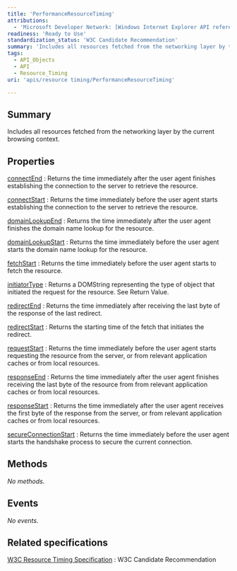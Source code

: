 ```yaml
---
title: 'PerformanceResourceTiming'
attributions:
  - 'Microsoft Developer Network: [Windows Internet Explorer API reference Article](http://msdn.microsoft.com/en-us/library/ie/hh828809%28v=vs.85%29.aspx)'
readiness: 'Ready to Use'
standardization_status: 'W3C Candidate Recommendation'
summary: 'Includes all resources fetched from the networking layer by the current browsing context.'
tags:
  - API_Objects
  - API
  - Resource_Timing
uri: 'apis/resource timing/PerformanceResourceTiming'

---
```

## Summary

Includes all resources fetched from the networking layer by the current browsing context.

## Properties

[connectEnd](/apis/resource_timing/PerformanceResourceTiming/connectEnd)
:   Returns the time immediately after the user agent finishes establishing the connection to the server to retrieve the resource.

[connectStart](/apis/resource_timing/PerformanceResourceTiming/connectStart)
:   Returns the time immediately before the user agent starts establishing the connection to the server to retrieve the resource.

[domainLookupEnd](/apis/resource_timing/PerformanceResourceTiming/domainLookupEnd)
:   Returns the time immediately after the user agent finishes the domain name lookup for the resource.

[domainLookupStart](/apis/resource_timing/PerformanceResourceTiming/domainLookupStart)
:   Returns the time immediately before the user agent starts the domain name lookup for the resource.

[fetchStart](/apis/resource_timing/PerformanceResourceTiming/fetchStart)
:   Returns the time immediately before the user agent starts to fetch the resource.

[initiatorType](/apis/resource_timing/PerformanceResourceTiming/initiatorType)
:   Returns a DOMString representing the type of object that initiated the request for the resource. See Return Value.

[redirectEnd](/apis/resource_timing/PerformanceResourceTiming/redirectEnd)
:   Returns the time immediately after receiving the last byte of the response of the last redirect.

[redirectStart](/apis/resource_timing/PerformanceResourceTiming/redirectStart)
:   Returns the starting time of the fetch that initiates the redirect.

[requestStart](/apis/resource_timing/PerformanceResourceTiming/requestStart)
:   Returns the time immediately before the user agent starts requesting the resource from the server, or from relevant application caches or from local resources.

[responseEnd](/apis/resource_timing/PerformanceResourceTiming/responseEnd)
:   Returns the time immediately after the user agent finishes receiving the last byte of the resource from from relevant application caches or from local resources.

[responseStart](/apis/resource_timing/PerformanceResourceTiming/responseStart)
:   Returns the time immediately after the user agent receives the first byte of the response from the server, or from relevant application caches or from local resources.

[secureConnectionStart](/apis/resource_timing/PerformanceResourceTiming/secureConnectionStart)
:   Returns the time immediately before the user agent starts the handshake process to secure the current connection.

## Methods

*No methods.*

## Events

*No events.*

## Related specifications

[W3C Resource Timing Specification](http://www.w3.org/TR/resource-timing/#performanceresourcetiming)
:   W3C Candidate Recommendation
